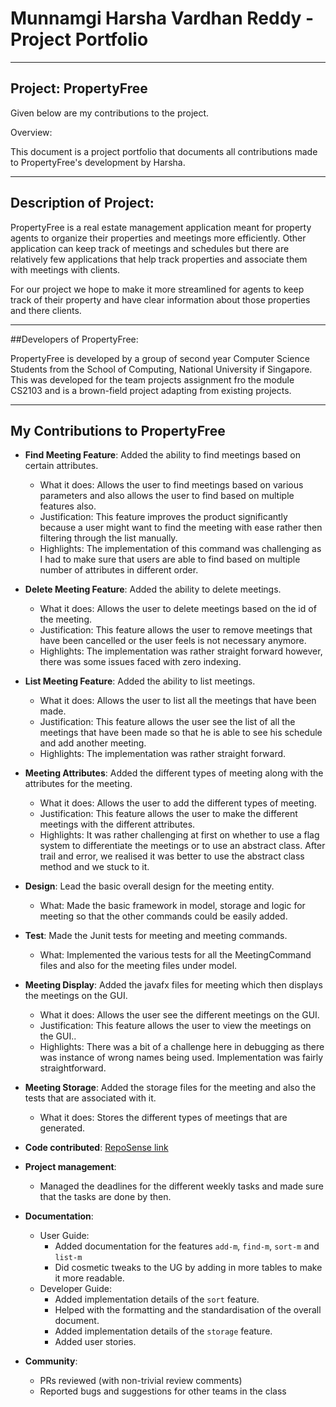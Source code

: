 # Munnamgi Harsha Vardhan Reddy - Project Portfolio
___
## Project: PropertyFree

Given below are my contributions to the project.

Overview:

This document is a project portfolio that documents all contributions made to PropertyFree's development by Harsha.
___

## Description of Project:

PropertyFree is a real estate management application meant for property agents to organize their properties and meetings more efficiently.
Other application can keep track of meetings and schedules but there are relatively few applications that help track properties 
and associate them with meetings with clients.

For our project we hope to make it more streamlined for agents to keep track of their property and have clear information about those properties
and there clients.
___

##Developers of PropertyFree:

PropertyFree is developed by a group of second year Computer Science Students from the School of Computing, National
University if Singapore. This was developed for the team projects assignment fro the module CS2103 and is a
brown-field project adapting from existing projects.
___

## My Contributions to PropertyFree

* **Find Meeting Feature**: Added the ability to find meetings based on certain attributes.
  * What it does: Allows the user to find meetings based on various parameters and also allows the user to find based on multiple features also.
  * Justification: This feature improves the product significantly because a user might want to find the meeting with ease rather then filtering through the list manually.
  * Highlights: The implementation of this command was challenging as I had to make sure that users are able to find based on multiple number of attributes in different order.

* **Delete Meeting Feature**: Added the ability to delete meetings.
  * What it does: Allows the user to delete meetings based on the id of the meeting.
  * Justification: This feature allows the user to remove meetings that have been cancelled or the user feels is not necessary anymore.
  * Highlights: The implementation was rather straight forward however, there was some issues faced with zero indexing.

* **List Meeting Feature**: Added the ability to list meetings.
  * What it does: Allows the user to list all the meetings that have been made.
  * Justification: This feature allows the user see the list of all the meetings that have been made so that he is able to see his schedule and add another meeting.
  * Highlights: The implementation was rather straight forward.
  
* **Meeting Attributes**: Added the different types of meeting along with the attributes for the meeting.
  * What it does: Allows the user to add the different types of meeting.
  * Justification: This feature allows the user to make the different meetings with the different attributes.
  * Highlights: It was rather challenging at first on whether to use a flag system to differentiate the meetings or to use
  an abstract class. After trail and error, we realised it was better to use the abstract class method and we stuck to it.
 
* **Design**: Lead the basic overall design for the meeting entity.  
    * What: Made the basic framework in model, storage and logic for meeting so that the other commands could be easily added.

* **Test**: Made the Junit tests for meeting and meeting commands.  
    * What: Implemented the various tests for all the MeetingCommand files and also for the meeting files under model.
    
* **Meeting Display**: Added the javafx files for meeting which then displays the meetings on the GUI.
  * What it does: Allows the user see the different meetings on the GUI.
  * Justification: This feature allows the user to view the meetings on the GUI..
  * Highlights: There was a bit of a challenge here in debugging as there was instance of wrong names being used. Implementation
  was fairly straightforward.
  
* **Meeting Storage**: Added the storage files for the meeting and also the tests that are associated with it.
  * What it does: Stores the different types of meetings that are generated.
 
* **Code contributed**: [RepoSense link](https://nus-cs2103-ay2021s1.github.io/tp-dashboard/#breakdown=true&search=harsha&sort=groupTitle&sortWithin=title&since=2020-08-14&timeframe=commit&mergegroup=&groupSelect=groupByRepos&checkedFileTypes=docs~functional-code~test-code~other&tabOpen=true&tabType=authorship&tabAuthor=munharsha&tabRepo=AY2021S1-CS2103-W14-1%2Ftp%5Bmaster%5D&authorshipIsMergeGroup=false&authorshipFileTypes=docs~functional-code~test-code)

* **Project management**:
  * Managed the deadlines for the different weekly tasks and made sure that the tasks are done by then.

* **Documentation**:
  * User Guide:
    * Added documentation for the features `add-m`, `find-m`, `sort-m` and `list-m` 
    * Did cosmetic tweaks to the UG by adding in more tables to make it more readable.
  * Developer Guide:
    * Added implementation details of the `sort` feature.
    * Helped with the formatting and the standardisation of the overall document.
    * Added implementation details of the `storage` feature.
    * Added user stories.

* **Community**:
  * PRs reviewed (with non-trivial review comments)
  * Reported bugs and suggestions for other teams in the class




